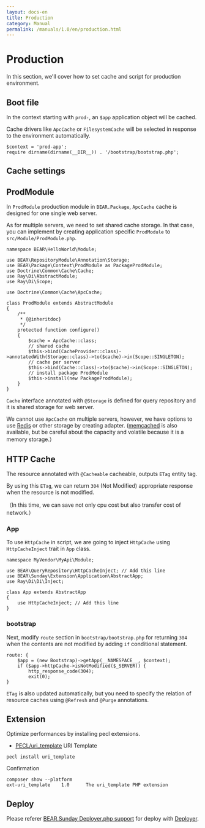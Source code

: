 ```yaml
---
layout: docs-en
title: Production
category: Manual
permalink: /manuals/1.0/en/production.html
---
```


# Production

In this section, we'll cover how to set cache and script for production environment.

## Boot file

In the context starting with `prod-`, an `$app` application object will be cached.

Cache drivers like `ApcCache` or `FilesystemCache` will be selected in response to the environment automatically.

```php?start_inline
$context = 'prod-app';
require dirname(dirname(__DIR__)) . '/bootstrap/bootstrap.php';
```

## Cache settings

## ProdModule

In `ProdModule` production module in `BEAR.Package`, `ApcCache` cache is designed for one single web server.

As for multiple servers, we need to set shared cache storage.
In that case, you can implement by creating application specific `ProdModule` to `src/Module/ProdModule.php`.

```php?start_inline
namespace BEAR\HelloWorld\Module;

use BEAR\RepositoryModule\Annotation\Storage;
use BEAR\Package\Context\ProdModule as PackageProdModule;
use Doctrine\Common\Cache\Cache;
use Ray\Di\AbstractModule;
use Ray\Di\Scope;

use Doctrine\Common\Cache\ApcCache;

class ProdModule extends AbstractModule
{
    /**
     * {@inheritdoc}
     */
    protected function configure()
    {
        $cache = ApcCache::class;
        // shared cache
        $this->bind(CacheProvider::class)->annotatedWith(Storage::class)->to($cache)->in(Scope::SINGLETON);
        // cache per server
        $this->bind(Cache::class)->to($cache)->in(Scope::SINGLETON);
        // install package ProdModule
        $this->install(new PackageProdModule);
    }
}
```
`Cache` interface annotated with `@Storage` is defined for query repository and it is shared storage for web server.

We cannot use `ApcCache` on multiple servers, however, we have options to use
[Redis](http://doctrine-orm.readthedocs.org/en/latest/reference/caching.html#redis) or other storage by creating adapter.
([memcached](http://doctrine-orm.readthedocs.org/en/latest/reference/caching.html#memcached) is also available, but be careful about the capacity and volatile because it is a memory storage.）

## HTTP Cache

The resource annotated with `@Cacheable` cacheable, outputs `ETag` entity tag.

By using this `ETag`, we can return `304` (Not Modified) appropriate response when the resource is not modified.

（In this time, we can save not only cpu cost but also transfer cost of network.）

### App

To use `HttpCache` in script, we are going to inject `HttpCache` using `HttpCacheInject` trait in `App` class.

```php?start_inline
namespace MyVendor\MyApi\Module;

use BEAR\QueryRepository\HttpCacheInject; // Add this line
use BEAR\Sunday\Extension\Application\AbstractApp;
use Ray\Di\Di\Inject;

class App extends AbstractApp
{
    use HttpCacheInject; // Add this line
}
```

### bootstrap

Next, modify `route` section in `bootstrap/bootstrap.php` for returning `304` when the contents are not modified by adding
`if` conditional statement.

```php?start_inline
route: {
    $app = (new Bootstrap)->getApp(__NAMESPACE__, $context);
    if ($app->httpCache->isNotModified($_SERVER)) {
        http_response_code(304);
        exit(0);
}

```

`ETag` is also updated automatically,
but you need to specify the relation of resource caches using `@Refresh` and `@Purge` annotations.

## Extension

Optimize performances by installing pecl extensions.

 * [PECL/uri_template](http://pecl.php.net/package/uri_template) URI Template

```
pecl install uri_template
```

Confirmation

```
composer show --platform
ext-uri_template    1.0      The uri_template PHP extension
```

## Deploy

Please referer [BEAR.Sunday Deployer.php support](https://github.com/bearsunday/deploy) for deploy with [Deployer](http://deployer.org/).
